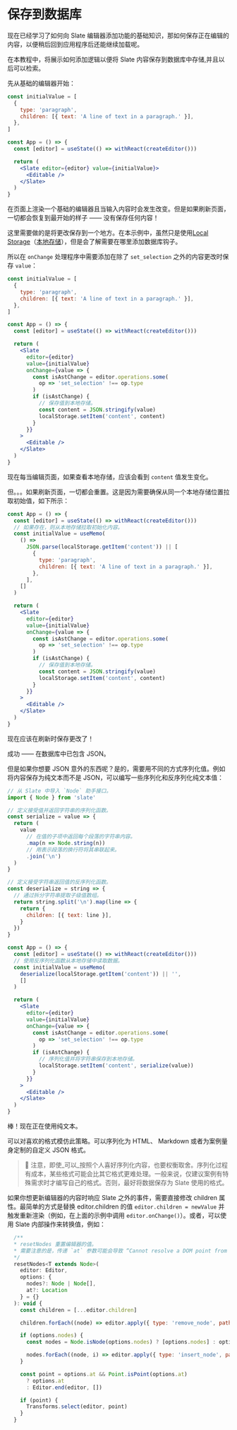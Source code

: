 # 保存到数据库

现在已经学习了如何向 Slate 编辑器添加功能的基础知识，那如何保存正在编辑的内容，以便稍后回到应用程序后还能继续加载呢。

在本教程中，将展示如何添加逻辑以便将 Slate 内容保存到数据库中存储,并且以后可以检索。

先从基础的编辑器开始：

```jsx
const initialValue = [
  {
    type: 'paragraph',
    children: [{ text: 'A line of text in a paragraph.' }],
  },
]

const App = () => {
  const [editor] = useState(() => withReact(createEditor()))

  return (
    <Slate editor={editor} value={initialValue}>
      <Editable />
    </Slate>
  )
}
```

在页面上渲染一个基础的编辑器且当输入内容时会发生改变。但是如果刷新页面，一切都会恢复到最开始的样子 —— 没有保存任何内容！

这里需要做的是将更改保存到一个地方。在本示例中，虽然只是使用[Local Storage](https://developer.mozilla.org/en-US/docs/Web/API/Window/localStorage)（[本地存储](https://developer.mozilla.org/zh-CN/docs/Web/API/Window/localStorage)），但是会了解需要在哪里添加数据库钩子。

所以在 `onChange` 处理程序中需要添加在除了 `set_selection` 之外的内容更改时保存 `value`：

```jsx
const initialValue = [
  {
    type: 'paragraph',
    children: [{ text: 'A line of text in a paragraph.' }],
  },
]

const App = () => {
  const [editor] = useState(() => withReact(createEditor()))

  return (
    <Slate
      editor={editor}
      value={initialValue}
      onChange={value => {
        const isAstChange = editor.operations.some(
          op => 'set_selection' !== op.type
        )
        if (isAstChange) {
          // 保存值到本地存储。
          const content = JSON.stringify(value)
          localStorage.setItem('content', content)
        }
      }}
    >
      <Editable />
    </Slate>
  )
}
```

现在每当编辑页面，如果查看本地存储，应该会看到 `content` 值发生变化。

但。。。如果刷新页面，一切都会重置。这是因为需要确保从同一个本地存储位置拉取初始值，如下所示：

```jsx
const App = () => {
  const [editor] = useState(() => withReact(createEditor()))
  // 如果存在，则从本地存储拉取初始化内容。
  const initialValue = useMemo(
    () =>
      JSON.parse(localStorage.getItem('content')) || [
        {
          type: 'paragraph',
          children: [{ text: 'A line of text in a paragraph.' }],
        },
      ],
    []
  )

  return (
    <Slate
      editor={editor}
      value={initialValue}
      onChange={value => {
        const isAstChange = editor.operations.some(
          op => 'set_selection' !== op.type
        )
        if (isAstChange) {
          // 保存值到本地存储。
          const content = JSON.stringify(value)
          localStorage.setItem('content', content)
        }
      }}
    >
      <Editable />
    </Slate>
  )
}
```

现在应该在刷新时保存更改了！

成功 —— 在数据库中已包含 JSON。

但是如果你想要 JSON 意外的东西呢？是的，需要用不同的方式序列化值。例如将内容保存为纯文本而不是 JSON，可以编写一些序列化和反序列化纯文本值：

```jsx
// 从 Slate 中导入 `Node` 助手接口。
import { Node } from 'slate'

// 定义接受值并返回字符串的序列化函数。
const serialize = value => {
  return (
    value
      // 在值的子项中返回每个段落的字符串内容。
      .map(n => Node.string(n))
      // 用表示段落的换行符将其串联起来。
      .join('\n')
  )
}

// 定义接受字符串返回值的反序列化函数。
const deserialize = string => {
  // 通过拆分字符串提取子级值数组。
  return string.split('\n').map(line => {
    return {
      children: [{ text: line }],
    }
  })
}

const App = () => {
  const [editor] = useState(() => withReact(createEditor()))
  // 使用反序列化函数从本地存储中读取数据。
  const initialValue = useMemo(
    deserialize(localStorage.getItem('content')) || '',
    []
  )

  return (
    <Slate
      editor={editor}
      value={initialValue}
      onChange={value => {
        const isAstChange = editor.operations.some(
          op => 'set_selection' !== op.type
        )
        if (isAstChange) {
          // 序列化值并将字符串保存到本地存储。
          localStorage.setItem('content', serialize(value))
        }
      }}
    >
      <Editable />
    </Slate>
  )
}
```

棒！现在正在使用纯文本。

可以对喜欢的格式模仿此策略。可以序列化为 HTML、 Markdown 或者为案例量身定制的自定义 JSON 格式。

> 🤖 注意，即使_可以_按照个人喜好序列化内容，也要权衡取舍。序列化过程有成本，某些格式可能会比其它格式更难处理。一般来说，仅建议案例有特殊需求时才编写自己的格式。否则，最好将数据保存为 Slate 使用的格式。

如果你想更新编辑器的内容时响应 Slate 之外的事件，需要直接修改 children 属性。最简单的方式是替换 editor.children 的值 `editor.children = newValue` 并触发重新渲染（例如，在上面的示例中调用 `editor.onChange()`）。或者，可以使用 Slate 内部操作来转换值，例如：

```javascript
  /**
  * resetNodes 重置编辑器的值。
  * 需要注意的是，传递 `at` 参数可能会导致 “Cannot resolve a DOM point from Slate point” 错误。
  */
  resetNodes<T extends Node>(
    editor: Editor,
    options: {
      nodes?: Node | Node[],
      at?: Location
    } = {}
  ): void {
    const children = [...editor.children]

    children.forEach((node) => editor.apply({ type: 'remove_node', path: [0], node }))

    if (options.nodes) {
      const nodes = Node.isNode(options.nodes) ? [options.nodes] : options.nodes

      nodes.forEach((node, i) => editor.apply({ type: 'insert_node', path: [i], node: node }))
    }

    const point = options.at && Point.isPoint(options.at)
      ? options.at
      : Editor.end(editor, [])

    if (point) {
      Transforms.select(editor, point)
    }
  }
```
